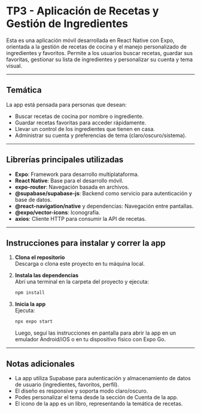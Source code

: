 # TP3 - Aplicación de Recetas y Gestión de Ingredientes

Esta es una aplicación móvil desarrollada en React Native con Expo, orientada a la gestión de recetas de cocina y el manejo personalizado de ingredientes y favoritos. Permite a los usuarios buscar recetas, guardar sus favoritas, gestionar su lista de ingredientes y personalizar su cuenta y tema visual.

---

## Temática

La app está pensada para personas que desean:
- Buscar recetas de cocina por nombre o ingrediente.
- Guardar recetas favoritas para acceder rápidamente.
- Llevar un control de los ingredientes que tienen en casa.
- Administrar su cuenta y preferencias de tema (claro/oscuro/sistema).

---

## Librerías principales utilizadas

- **Expo**: Framework para desarrollo multiplataforma.
- **React Native**: Base para el desarrollo móvil.
- **expo-router**: Navegación basada en archivos.
- **@supabase/supabase-js**: Backend como servicio para autenticación y base de datos.
- **@react-navigation/native** y dependencias: Navegación entre pantallas.
- **@expo/vector-icons**: Iconografía.
- **axios**: Cliente HTTP para consumir la API de recetas.

---

## Instrucciones para instalar y correr la app

1. **Clona el repositorio**  
   Descarga o clona este proyecto en tu máquina local.

2. **Instala las dependencias**  
   Abrí una terminal en la carpeta del proyecto y ejecuta:
   ```bash
   npm install
   ```

3. **Inicia la app**  
   Ejecuta:
   ```bash
   npx expo start
   ```
   Luego, seguí las instrucciones en pantalla para abrir la app en un emulador Android/iOS o en tu dispositivo físico con Expo Go.

---

## Notas adicionales

- La app utiliza Supabase para autenticación y almacenamiento de datos de usuario (ingredientes, favoritos, perfil).
- El diseño es responsive y soporta modo claro/oscuro.
- Podes personalizar el tema desde la sección de Cuenta de la app.
- El icono de la app es un libro, representando la temática de recetas.

